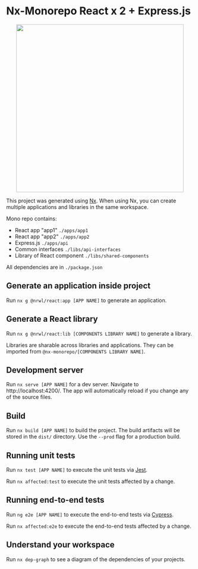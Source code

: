 # Nx-Monorepo React x 2 + Express.js

<p align="center"><img src="https://raw.githubusercontent.com/nrwl/nx/master/images/nx-logo.png" width="450"></p>

This project was generated using [Nx](https://nx.dev).
When using Nx, you can create multiple applications and libraries in the same workspace.

Mono repo contains:

- React app "app1" `./apps/app1`
- React app "app2" `./apps/app2`
- Express.js `./apps/api`
- Common interfaces `./libs/api-interfaces`
- Library of React component `./libs/shared-components`

All dependencies are in `./package.json`

## Generate an application inside project

Run `nx g @nrwl/react:app [APP NAME]` to generate an application.

## Generate a React library

Run `nx g @nrwl/react:lib [COMPONENTS LIBRARY NAME]` to generate a library.

Libraries are sharable across libraries and applications. They can be imported from `@nx-monorepo/[COMPONENTS LIBRARY NAME]`.

## Development server

Run `nx serve [APP NAME]` for a dev server. Navigate to http://localhost:4200/. The app will automatically reload if you change any of the source files.

## Build

Run `nx build [APP NAME]` to build the project. The build artifacts will be stored in the `dist/` directory. Use the `--prod` flag for a production build.

## Running unit tests

Run `nx test [APP NAME]` to execute the unit tests via [Jest](https://jestjs.io).

Run `nx affected:test` to execute the unit tests affected by a change.

## Running end-to-end tests

Run `ng e2e [APP NAME]` to execute the end-to-end tests via [Cypress](https://www.cypress.io).

Run `nx affected:e2e` to execute the end-to-end tests affected by a change.

## Understand your workspace

Run `nx dep-graph` to see a diagram of the dependencies of your projects.
